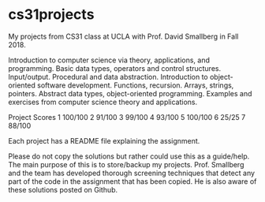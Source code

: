 # cs31projects
My projects from CS31 class at UCLA with Prof. David Smallberg in Fall 2018.

Introduction to computer science via theory, applications, and programming. Basic data types, operators and control structures. Input/output. Procedural and data abstraction. Introduction to object-oriented software development. Functions, recursion. Arrays, strings, pointers. Abstract data types, object-oriented programming. Examples and exercises from computer science theory and applications.

Project	Scores
1	100/100
2	91/100
3	99/100
4	93/100
5	100/100
6	25/25
7	88/100

Each project has a README file explaining the assignment. 

Please do not copy the solutions but rather could use this as a guide/help. The main purpose of this is to store/backup my projects. Prof. Smallberg and the team has developed thorough screening techniques that detect any part of the code in the assignment that has been copied. He is also aware of these solutions posted on Github.
